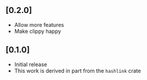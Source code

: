 ## [0.2.0]
- Allow more features
- Make clippy happy

## [0.1.0]
- Initial release
- This work is derived in part from the `hashlink` crate
